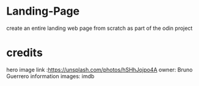 # Landing-Page
create an entire landing web page  from scratch as part of the odin project
# credits
hero image link :https://unsplash.com/photos/hSHhJojpo4A
owner: Bruno Guerrero
information images: imdb